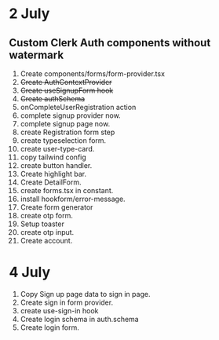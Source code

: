 # 2 July

## Custom Clerk Auth components without watermark

1. Create components/forms/form-provider.tsx
2. ~~Create AuthContextProvider~~
3. ~~Create useSignupForm hook~~
4. ~~Create authSchema~~
5. onCompleteUserRegistration action
6. complete signup provider now.
7. complete signup page now.
8. create Registration form step
9. create typeselection form.
10. create user-type-card.
11. copy tailwind config
12. create button handler.
13. Create highlight bar.
14. Create DetailForm.
15. create forms.tsx in constant.
16. install hookform/error-message.
17. Create form generator
18. create otp form.
19. Setup toaster
20. create otp input.
21. Create account.

# 4 July

1. Copy Sign up page data to sign in page.
2. Create sign in form provider.
3. create use-sign-in hook
4. Create login schema in auth.schema
5. Create login form.

